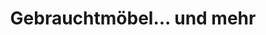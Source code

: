 ---
title: "Gebrauchtmöbel... und mehr"
url: /verden-aller/gebrauchtmoebel-und-mehr/
shop: Möbel
---